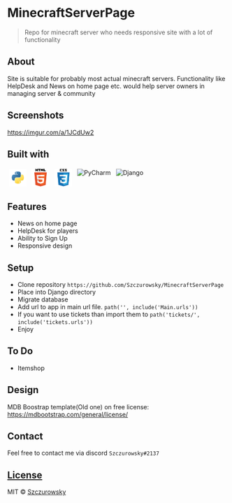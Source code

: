 # MinecraftServerPage

> Repo for minecraft server who needs responsive site with a lot of functionality
## About
Site is suitable for probably most actual minecraft servers. Functionality like HelpDesk and News on home page etc. would help server owners in managing server & community 

## Screenshots
https://imgur.com/a/1JCdUw2

## Built with

<p align="left">
<img src="https://raw.githubusercontent.com/github/explore/80688e429a7d4ef2fca1e82350fe8e3517d3494d/topics/python/python.png" alt="Python" height="40" style="vertical-align:top; margin:4px">
<img src="https://raw.githubusercontent.com/github/explore/80688e429a7d4ef2fca1e82350fe8e3517d3494d/topics/html/html.png" alt="HTML" height="40" style="vertical-align:top; margin:4px">
<img src="https://raw.githubusercontent.com/github/explore/80688e429a7d4ef2fca1e82350fe8e3517d3494d/topics/css/css.png" alt="css" height="40" style="vertical-align:top; margin:4px">
<img src="https://external-preview.redd.it/68RuLLrsBdxbVJLxm3py3YoK6zX0aPIv3qttEhkb0_4.jpg?auto=webp&s=e2c12b1dc5be819f2f076f46454912a3c4bc3f2d" alt="PyCharm" height="40" style="vertical-align:top; margin:4px">
<img src="https://www.megiteam.pl/wp-content/uploads/2015/04/djangoicon-300x270.png" alt="Django" height="40" style="vertical-align:top; margin:4px">
</p>

## Features
- News on home page
- HelpDesk for players
- Ability to Sign Up
- Responsive design

## Setup
- Clone repository `https://github.com/Szczurowsky/MinecraftServerPage`
- Place into Django directory
- Migrate database  
- Add url to app in main url file. `path('', include('Main.urls'))`
- If you want to use tickets than import them to `path('tickets/', include('tickets.urls'))`  
- Enjoy

## To Do
- Itemshop

## Design
MDB Boostrap template(Old one) on free license: https://mdbootstrap.com/general/license/

## Contact
Feel free to contact me via discord `Szczurowsky#2137`

## [License](https://github.com/Szczurowsky/MinecraftServerPage/blob/main/LICENSE)

MIT © [Szczurowsky ](https://github.com/Szczurowsky)
